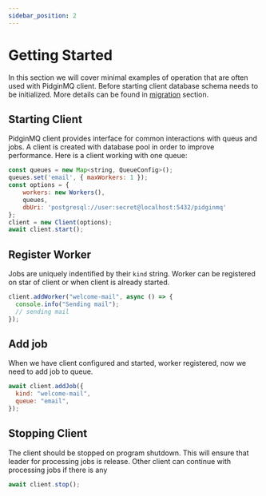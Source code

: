 ```yaml
---
sidebar_position: 2
---
```


# Getting Started

In this section we will cover minimal examples of operation that are often used with PidginMQ client. Before starting client database schema needs to be initialized. More details can be found in [migration](./migrations.md) section.

## Starting Client

PidginMQ client provides interface for common interactions with queus and jobs. A client is created with database pool in order to improve performance. Here is a client working with one queue:

```js
const queues = new Map<string, QueueConfig>();
queues.set('email', { maxWorkers: 1 });
const options = {
    workers: new Workers(),
    queues,
    dbUri: 'postgresql://user:secret@localhost:5432/pidginmq'
};
client = new Client(options);
await client.start();

```

## Register Worker

Jobs are uniquely indentified by their `kind` string. Worker can be registered on star of client or when client is already started.

```js
client.addWorker("welcome-mail", async () => {
  console.info("Sending mail");
  // sending mail
});
```

## Add job

When we have client configured and started, worker registered, now we need to add job to queue.

```js
await client.addJob({
  kind: "welcome-mail",
  queue: "email",
});
```

## Stopping Client

The client should be stopped on program shutdown. This will ensure that leader for processing jobs is release. Other client can continue with processing jobs if there is any

```js
await client.stop();
```
